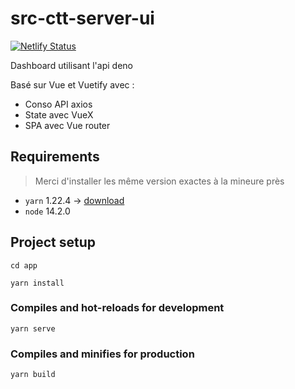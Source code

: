 # src-ctt-server-ui

[![Netlify Status](https://api.netlify.com/api/v1/badges/1538091e-2e70-4da2-b5d6-e81f6e8a1d1c/deploy-status)](https://app.netlify.com/sites/ctt-ui/deploys)

Dashboard utilisant l'api deno

Basé sur Vue et Vuetify avec :

- Conso API axios
- State avec VueX
- SPA avec Vue router

## Requirements

> Merci d'installer les même version exactes à la mineure près

- `yarn` 1.22.4 &rarr; [download](https://classic.yarnpkg.com/fr/docs/install/)
- `node` 14.2.0

## Project setup

`cd app`

```
yarn install
```

### Compiles and hot-reloads for development

```
yarn serve
```

### Compiles and minifies for production

```
yarn build
```
